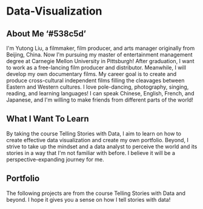 # Data-Visualization

## About Me ‘#538c5d’

I'm Yutong Liu, a filmmaker, film producer, and arts manager originally from Beijing, China. Now I'm pursuing my master of entertainment management degree at Carnegie Mellon University in Pittsburgh! After graduation, I want to work as a free-lancing film producer and distributor. Meanwhile, I will develop my own documentary films. My career goal is to create and produce cross-cultural independent films filling the cleavages between Eastern and Western cultures. I love pole-dancing, photography, singing, reading, and learning languages! I can speak Chinese, English, French, and Japanese, and I'm willing to make friends from different parts of the world! 

## What I Want To Learn

By taking the course Telling Stories with Data, I aim to learn on how to create effective data visualization and create my own portfolio. Beyond, I strive to take up the mindset and a data analyst to perceive the world and its stories in a way that I'm not familiar with before. I believe it will be a perspective-expanding journey for me.

## Portfolio

The following projects are from the course Telling Stories with Data and beyond. I hope it gives you a sense on how I tell stories with data!
